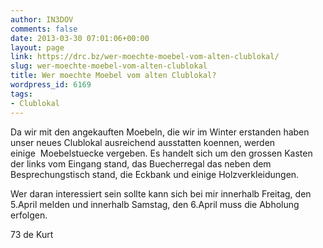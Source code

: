 ```yaml
---
author: IN3DOV
comments: false
date: 2013-03-30 07:01:06+00:00
layout: page
link: https://drc.bz/wer-moechte-moebel-vom-alten-clublokal/
slug: wer-moechte-moebel-vom-alten-clublokal
title: Wer moechte Moebel vom alten Clublokal?
wordpress_id: 6169
tags:
- Clublokal
---
```


Da wir mit den angekauften Moebeln, die wir im Winter erstanden haben unser neues Clublokal ausreichend ausstatten koennen, werden einige  Moebelstuecke vergeben. Es handelt sich um den grossen Kasten der links vom Eingang stand, das Buecherregal das neben dem Besprechungstisch stand, die Eckbank und einige Holzverkleidungen.

Wer daran interessiert sein sollte kann sich bei mir innerhalb Freitag, den 5.April melden und innerhalb Samstag, den 6.April muss die Abholung erfolgen.

73 de Kurt
